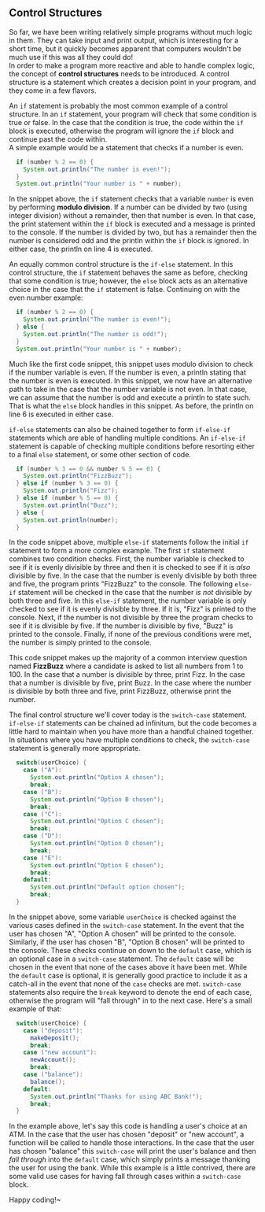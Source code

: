 ## Control Structures

So far, we have been writing relatively simple programs without much logic in them. They can take input and print output, which is interesting for a short time, but it quickly becomes apparent that computers wouldn't be much use if this was all they could do!  
In order to make a program more reactive and able to handle complex logic, the concept of **control structures** needs to be introduced. A control structure is a statement which creates a decision point in your program, and they come in a few flavors.  
  
An `if` statement is probably the most common example of a control structure. In an `if` statement, your program will check that some condition is true or false. In the case that the condition is true, the code within the `if` block is executed, otherwise the program will ignore the `if` block and continue past the code within.  
A simple example would be a statement that checks if a number is even.  
  
```java
  if (number % 2 == 0) {
    System.out.println("The number is even!");
  }
  System.out.println("Your number is " + number);
```  
  
In the snippet above, the `if` statement checks that a variable `number` is even by performing **modulo division**. If a number can be divided by two (using integer division) without a remainder, then that number is even. In that case, the print statement within the `if` block is executed and a message is printed to the console. If the number is divided by two, but has a remainder then the number is considered odd and the println within the `if` block is ignored. In either case, the println on line 4 is executed.  
  
An equally common control structure is the `if-else` statement. In this control structure, the `if` statement behaves the same as before, checking that some condition is true; however, the `else` block acts as an alternative choice in the case that the `if` statement is false. Continuing on with the even number example:  
  
```java
  if (number % 2 == 0) {
    System.out.println("The number is even!");
  } else {
    System.out.println("The number is odd!");
  }
  System.out.println("Your number is " + number);
```  
Much like the first code snippet, this snippet uses modulo division to check if the number variable is even. If the number is even, a println stating that the number is even is executed. In this snippet, we now have an alternative path to take in the case that the number variable is not even. In that case, we can assume that the number is odd and execute a println to state such. That is what the `else` block handles in this snippet. As before, the println on line 6 is executed in either case.  
  
`if-else` statements can also be chained together to form `if-else-if` statements which are able of handling multiple conditions. An `if-else-if` statement is capable of checking multiple conditions before resorting either to a final `else` statement, or some other section of code.  
  
```java
  if (number % 3 == 0 && number % 5 == 0) {
    System.out.println("FizzBuzz");
  } else if (number % 3 == 0) {
    System.out.println("Fizz");
  } else if (number % 5 == 0) {
    System.out.println("Buzz");
  } else {
    System.out.println(number);
  }
```  
In the code snippet above, multiple `else-if` statements follow the initial `if` statement to form a more complex example. The first `if` statement combines two condition checks. First, the number variable is checked to see if it is evenly divisible by three and then it is checked to see if it is *also* divisible by five. In the case that the number is evenly divisible by both three and five, the program prints "FizzBuzz" to the console. The following `else-if` statement will be checked in the case that the number *is not* divisible by both three and five. In this `else-if` statement, the number variable is only checked to see if it is evenly divisible by three. If it is, "Fizz" is printed to the console. Next, if the number is not divisible by three the program checks to see if it is divisible by five. If the number is divisible by five, "Buzz" is printed to the console. Finally, if none of the previous conditions were met, the number is simply printed to the console.  
  
This code snippet makes up the majority of a common interview question named **FizzBuzz** where a candidate is asked to list all numbers from 1 to 100. In the case that a number is divisible by three, print Fizz. In the case that a number is divisible by five, print Buzz. In the case where the number is divisible by both three and five, print FizzBuzz, otherwise print the number.  
  
The final control structure we'll cover today is the `switch-case` statement. `if-else-if` statements can be chained ad infinitum, but the code becomes a little hard to maintain when you have more than a handful chained together. In situations where you have multiple conditions to check, the `switch-case` statement is generally more appropriate.  
  
```java
  switch(userChoice) {
    case ("A"):
      System.out.println("Option A chosen");
      break;
    case ("B"):
      System.out.println("Option B chosen");
      break;
    case ("C"):
      System.out.println("Option C chosen");
      break;
    case ("D"):
      System.out.println("Option D chosen");
      break;
    case ("E"):
      System.out.println("Option E chosen");
      break;
    default:
      System.out.println("Default option chosen");
      break;
  }
```  
In the snippet above, some variable `userChoice` is checked against the various cases defined in the `switch-case` statement. In the event that the user has chosen "A", "Option A chosen" will be printed to the console. Similarly, if the user has chosen "B", "Option B chosen" will be printed to the console. These checks continue on down to the `default` case, which is an optional case in a `switch-case` statement. The `default` case will be chosen in the event that none of the cases above it have been met. While the `default` case is optional, it is generally good practice to include it as a catch-all in the event that none of the `case` checks are met. `switch-case` statements also require the `break` keyword to denote the end of each case, otherwise the program will "fall through" in to the next case. Here's a small example of that:  
  
```java
  switch(userChoice) {
    case ("deposit"):
      makeDeposit();
      break;
    case ("new account"):
      newAccount();
      break;
    case ("balance"):
      balance();
    default:
      System.out.println("Thanks for using ABC Bank!");
      break;
  }
```  
In the example above, let's say this code is handling a user's choice at an ATM. In the case that the user has chosen "deposit" or "new account", a function will be called to handle those interactions. In the case that the user has chosen "balance" this `switch-case` will print the user's balance and then *fall through* into the `default` case, which simply prints a message thanking the user for using the bank. While this example is a little contrived, there are some valid use cases for having fall through cases within a `switch-case` block.  
  
Happy coding!~  
